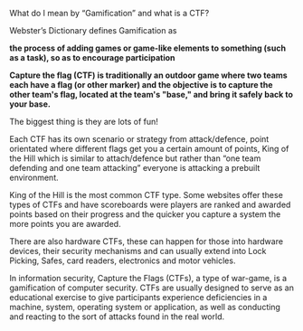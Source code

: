 What do I mean by “Gamification” and what is a CTF?


Webster’s Dictionary defines Gamification as

__the process of adding games or game-like elements to something (such as a task), so as to encourage participation__

__Capture the flag (CTF) is traditionally an outdoor game where two teams each have a flag (or other marker) and the objective is to capture the other team's flag, located at the team's "base," and bring it safely back to your base.__


The biggest thing is they are lots of fun!


Each CTF has its own scenario or strategy from attack/defence, point orientated where different flags get you a certain amount of points, King of the Hill which is similar to attach/defence but rather than “one team defending and one team attacking” everyone is attacking a prebuilt environment.

King of the Hill is the most common CTF type. Some websites offer these types of CTFs and have scoreboards were players are ranked and awarded points based on their progress and the quicker you capture a system the more points you are awarded.

There are also hardware CTFs, these can happen for those into hardware devices, their security mechanisms and can usually extend into Lock Picking, Safes, card readers, electronics and motor vehicles.

 

In information security, Capture the Flags (CTFs), a type of war-game, is a gamification of computer security. CTFs are usually designed to serve as an educational exercise to give participants experience deficiencies in a machine, system, operating system or application, as well as conducting and reacting to the sort of attacks found in the real world.
